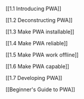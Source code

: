 [[1.1 Introducing PWA]]

[[1.2 Deconstructing PWA]]

[[1.3 Make PWA installable]]

[[1.4 Make PWA reliable]]

[[1.5 Make PWA work offline]]

[[1.6 Make PWA capable]]

[[1.7 Developing PWA]]

[[Beginner's Guide to PWA]]

